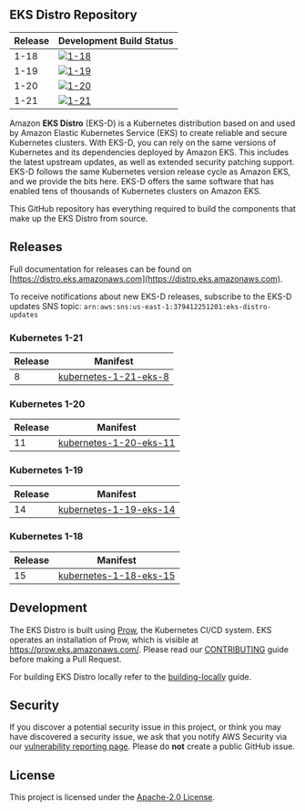## EKS Distro Repository

| Release | Development Build Status |
| --- | --- |
| 1-18 | [![1-18](https://prow.eks.amazonaws.com/badge.svg?jobs=build-1-18-postsubmit)](https://prow.eks.amazonaws.com/?job=build-1-18-postsubmit) |
| 1-19 | [![1-19](https://prow.eks.amazonaws.com/badge.svg?jobs=build-1-19-postsubmit)](https://prow.eks.amazonaws.com/?job=build-1-19-postsubmit) |
| 1-20 | [![1-20](https://prow.eks.amazonaws.com/badge.svg?jobs=build-1-20-postsubmit)](https://prow.eks.amazonaws.com/?job=build-1-20-postsubmit) |
| 1-21 | [![1-21](https://prow.eks.amazonaws.com/badge.svg?jobs=build-1-21-postsubmit)](https://prow.eks.amazonaws.com/?job=build-1-21-postsubmit) |

Amazon **EKS Distro** (EKS-D) is a Kubernetes distribution based on and used by
Amazon Elastic Kubernetes Service (EKS) to create reliable and secure Kubernetes
clusters. With EKS-D, you can rely on the same versions of Kubernetes and its
dependencies deployed by Amazon EKS. This includes the latest upstream updates,
as well as extended security patching support. EKS-D follows the same Kubernetes
version release cycle as Amazon EKS, and we provide the bits here. EKS-D offers
the same software that has enabled tens of thousands of Kubernetes clusters on
Amazon EKS.

This GitHub repository has everything required to build the components that make
up the EKS Distro from source.

## Releases

Full documentation for releases can be found on [https://distro.eks.amazonaws.com](https://distro.eks.amazonaws.com).

To receive notifications about new EKS-D releases, subscribe to the EKS-D updates SNS topic: 
`arn:aws:sns:us-east-1:379412251201:eks-distro-updates`

### Kubernetes 1-21

| Release | Manifest |
| --- | --- |
| 8 | [kubernetes-1-21-eks-8](https://distro.eks.amazonaws.com/kubernetes-1-21/kubernetes-1-21-eks-8.yaml) |

### Kubernetes 1-20

| Release | Manifest |
| --- | --- |
| 11 | [kubernetes-1-20-eks-11](https://distro.eks.amazonaws.com/kubernetes-1-20/kubernetes-1-20-eks-11.yaml) |

### Kubernetes 1-19

| Release | Manifest |
| --- | --- |
| 14 | [kubernetes-1-19-eks-14](https://distro.eks.amazonaws.com/kubernetes-1-19/kubernetes-1-19-eks-14.yaml) |

### Kubernetes 1-18

| Release | Manifest |
| --- | --- |
| 15 | [kubernetes-1-18-eks-15](https://distro.eks.amazonaws.com/kubernetes-1-18/kubernetes-1-18-eks-15.yaml) |

## Development

The EKS Distro is built using
[Prow](https://github.com/kubernetes/test-infra/tree/master/prow), the
Kubernetes CI/CD system. EKS operates an installation of Prow, which is visible
at https://prow.eks.amazonaws.com/. Please read our
[CONTRIBUTING](CONTRIBUTING.md) guide before making a Pull Request.

For building EKS Distro locally refer to the [building-locally](docs/development/building-locally.md) guide.

## Security

If you discover a potential security issue in this project, or think you may
have discovered a security issue, we ask that you notify AWS Security via our
[vulnerability reporting
page](http://aws.amazon.com/security/vulnerability-reporting/). Please do
**not** create a public GitHub issue.

## License

This project is licensed under the [Apache-2.0 License](LICENSE).
